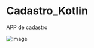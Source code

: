# Cadastro_Kotlin
APP de cadastro 


![image](https://github.com/Gabr1ell1/Cadastro_Kotlin/assets/133404217/1b0a9d2f-c126-4a4a-981c-83e0ee75ad5c)
